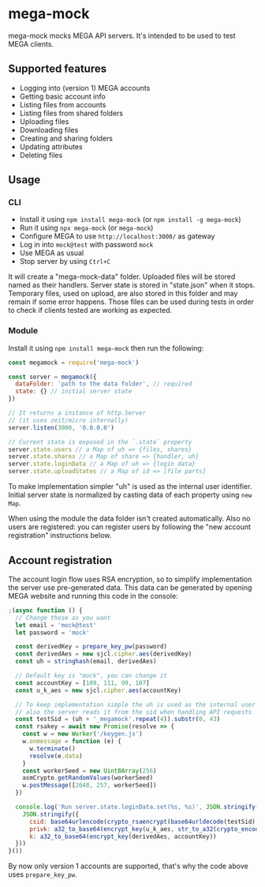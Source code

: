 # mega-mock

mega-mock mocks MEGA API servers. It's intended to be used to test MEGA clients.

## Supported features

* Logging into (version 1) MEGA accounts
* Getting basic account info
* Listing files from accounts
* Listing files from shared folders
* Uploading files
* Downloading files
* Creating and sharing folders
* Updating attributes
* Deleting files

## Usage

### CLI

* Install it using `npm install mega-mock` (or `npm install -g mega-mock`)
* Run it using `npx mega-mock` (or `mega-mock`)
* Configure MEGA to use `http://localhost:3000/` as gateway
* Log in into `mock@test` with password `mock`
* Use MEGA as usual
* Stop server by using `Ctrl+C`

It will create a "mega-mock-data" folder. Uploaded files will be stored named as their handlers. Server state is stored in "state.json" when it stops. Temporary files, used on upload, are also stored in this folder and may remain if some error happens. Those files can be used during tests in order to check if clients tested are working as expected.

### Module

Install it using `npm install mega-mock` then run the following:

```javascript
const megamock = require('mega-mock')

const server = megamock({
  dataFolder: 'path to the data folder', // required
  state: {} // initial server state
})

// It returns a instance of http.Server
// (it uses zeit/micro internally)
server.listen(3000, '0.0.0.0')

// Current state is exposed in the `.state` property
server.state.users // a Map of uh => {files, shares}
server.state.shares // a Map of share => {handler, uh}
server.state.loginData // a Map of uh => {login data}
server.state.uploadStates // a Map of id => [file parts]
```

To make implementation simpler "uh" is used as the internal user identifier. Initial server state is normalized by casting data of each property using `new Map`.

When using the module the data folder isn't created automatically. Also no users are registered: you can register users by following the "new account registration" instructions below.

## Account registration

The account login flow uses RSA encryption, so to simplify implementation the server use pre-generated data. This data can be generated by opening MEGA website and running this code in the console:

```javascript
;(async function () {
  // Change those as you want
  let email = 'mock@test'
  let password = 'mock'

  const derivedKey = prepare_key_pw(password)
  const derivedAes = new sjcl.cipher.aes(derivedKey)
  const uh = stringhash(email, derivedAes)

  // Default key is "mock", you can change it
  const accountKey = [109, 111, 99, 107]
  const u_k_aes = new sjcl.cipher.aes(accountKey)

  // To keep implementation simple the uh is used as the internal user id,
  // also the server reads it from the sid when handling API requests
  const testSid = (uh + '_megamock'.repeat(4)).substr(0, 43)
  const rsakey = await new Promise(resolve => {
    const w = new Worker('/keygen.js')
    w.onmessage = function (e) {
      w.terminate()
      resolve(e.data)
    }
    const workerSeed = new Uint8Array(256)
    asmCrypto.getRandomValues(workerSeed)
    w.postMessage([2048, 257, workerSeed])
  })

  console.log('Run server.state.loginData.set(%s, %s)', JSON.stringify(uh),
    JSON.stringify({
      csid: base64urlencode(crypto_rsaencrypt(base64urldecode(testSid), rsakey)),
      privk: a32_to_base64(encrypt_key(u_k_aes, str_to_a32(crypto_encodeprivkey(rsakey)))),
      k: a32_to_base64(encrypt_key(derivedAes, accountKey))
  }))
}())
```

By now only version 1 accounts are supported, that's why the code above uses `prepare_key_pw`.
